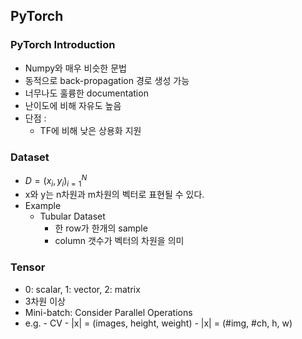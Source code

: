 ## PyTorch
### PyTorch Introduction
- Numpy와 매우 비슷한 문법
- 동적으로 back-propagation 경로 생성 가능
- 너무나도 훌륭한 documentation
- 난이도에 비해 자유도 높음
- 단점 :
	- TF에 비해 낮은 상용화 지원
### Dataset
- $D = {(x_i,y_i)}_{i=1}^N$
- x와 y는 n차원과 m차원의 벡터로 표현될 수 있다.
- Example
	- Tubular Dataset
		- 한 row가 한개의 sample
		- column 갯수가 벡터의 차원을 의미
### Tensor
- 0: scalar, 1: vector, 2: matrix
- 3차원 이상
- Mini-batch: Consider Parallel Operations
- e.g.
		- CV
		- |x| = (images, height, weight)
		- |x| = (#img, #ch, h, w)

